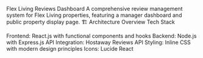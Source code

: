 Flex Living Reviews Dashboard
A comprehensive review management system for Flex Living properties, featuring a manager dashboard and public property display page.
🏗️ Architecture Overview
Tech Stack

Frontend: React.js with functional components and hooks
Backend: Node.js with Express.js
API Integration: Hostaway Reviews API
Styling: Inline CSS with modern design principles
Icons: Lucide React